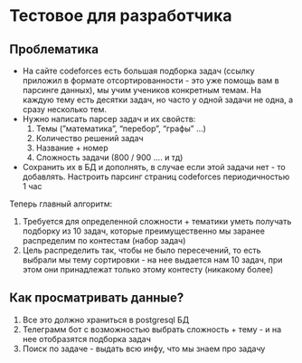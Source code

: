 # Тестовое для разработчика
## Проблематика

- На сайте codeforces есть большая подборка задач (ссылку приложил в формате отсортированности - это уже помощь вам в парсинге данных), мы учим учеников конкретным темам. На каждую тему есть десятки задач, но часто у одной задачи не одна, а сразу несколько тем.
- Нужно написать парсер задач и их свойств:
    1. Темы (”математика”, “перебор”, “графы” …)
    2. Количество решений задач
    3. Название + номер
    4. Сложность задачи (800 / 900 …. и тд)
- Сохранить их в БД и дополнять, в случае если этой задачи нет - то добавлять. Настроить парсинг страниц codeforces периодичностью 1 час

Теперь главный алгоритм:

1. Требуется для определенной сложности + тематики уметь получать подборку из 10 задач, которые преимущественно мы заранее распределим по контестам (набор задач)
2. Цель распределить так, чтобы не было пересечений, то есть выбрали мы тему сортировки - на нее выдается нам 10 задач, при этом они принадлежат только этому контесту (никакому более)

## Как просматривать данные?
1. Все это должно храниться в postgresql БД
2. Телеграмм бот с возможностью выбрать сложность + тему - и на нее отобразятся подборка задач
3. Поиск по задаче - выдать всю инфу, что мы знаем про задачу


